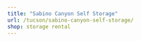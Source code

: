 ```yaml
---
title: "Sabino Canyon Self Storage"
url: /tucson/sabino-canyon-self-storage/
shop: storage rental
---
```

